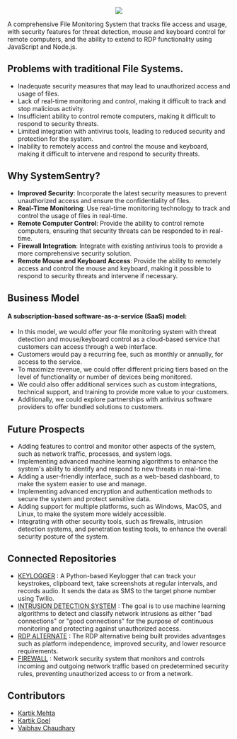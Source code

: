<p align="center">
  <img src="https://user-images.githubusercontent.com/77505989/221367735-661960e4-ef6d-449c-bbca-d2a1180b1c40.png" />
</p>

A comprehensive File Monitoring System that tracks file access and usage, with security features for threat detection, mouse and keyboard control for remote computers, and the ability to extend to RDP functionality using JavaScript and Node.js.

## Problems with traditional File Systems. 
- Inadequate security measures that may lead to unauthorized access and usage of files.
- Lack of real-time monitoring and control, making it difficult to track and stop malicious activity.
- Insufficient ability to control remote computers, making it difficult to respond to security threats.
- Limited integration with antivirus tools, leading to reduced security and protection for the system.
- Inability to remotely access and control the mouse and keyboard, making it difficult to intervene and respond to security threats.

## Why SystemSentry?

- **Improved Security**: Incorporate the latest security measures to prevent unauthorized access and ensure the confidentiality of files.
- **Real-Time Monitoring**: Use real-time monitoring technology to track and control the usage of files in real-time.
- **Remote Computer Control**: Provide the ability to control remote computers, ensuring that security threats can be responded to in real-time.
- **Firewall Integration**: Integrate with existing antivirus tools to provide a more comprehensive security solution.
- **Remote Mouse and Keyboard Access**: Provide the ability to remotely access and control the mouse and keyboard, making it possible to respond to security threats and intervene if necessary.

## Business Model
#### A subscription-based software-as-a-service (SaaS) model:
- In this model, we would offer your file monitoring system with threat detection and mouse/keyboard control as a cloud-based service that customers can access through a web interface.
- Customers would pay a recurring fee, such as monthly or annually, for access to the service.
- To maximize revenue, we could offer different pricing tiers based on the level of functionality or number of devices being monitored. 
- We could also offer additional services such as custom integrations, technical support, and training to provide more value to your customers.
- Additionally, we could explore partnerships with antivirus software providers to offer bundled solutions to customers.

## Future Prospects
- Adding features to control and monitor other aspects of the system, such as network traffic, processes, and system logs.
- Implementing advanced machine learning algorithms to enhance the system's ability to identify and respond to new threats in real-time.
- Adding a user-friendly interface, such as a web-based dashboard, to make the system easier to use and manage.
- Implementing advanced encryption and authentication methods to secure the system and protect sensitive data.
- Adding support for multiple platforms, such as Windows, MacOS, and Linux, to make the system more widely accessible.
- Integrating with other security tools, such as firewalls, intrusion detection systems, and penetration testing tools, to enhance the overall security posture of the system.

## Connected Repositories
- [KEYLOGGER](https://github.com/PerksofbeingVaibhav/keylogger) : A Python-based Keylogger that can track your keystrokes, clipboard text, take screenshots at regular intervals, and records audio. It sends the data as SMS to the target phone number using Twilio.
- [INTRUSION DETECTION SYSTEM](https://github.com/kartikmehta8/Intrusion-Detection-System) : The goal is to use machine learning algorithms to detect and classify network intrusions as either "bad connections" or "good connections" for the purpose of continuous monitoring and protecting against unauthorized access.
- [RDP ALTERNATE](https://github.com/kartikmehta8/RDP-Alternate) : The RDP alternative being built provides advantages such as platform independence, improved security, and lower resource requirements.
- [FIREWALL](https://github.com/kartikmehta8/ss-firewall) : Network security system that monitors and controls incoming and outgoing network traffic based on predetermined security rules, preventing unauthorized access to or from a network.

## Contributors
- [Kartik Mehta](https://github.com/kartikmehta8)
- [Kartik Goel](https://github.com/kartik739)
- [Vaibhav Chaudhary](https://github.com/PerksofbeingVaibhav)

